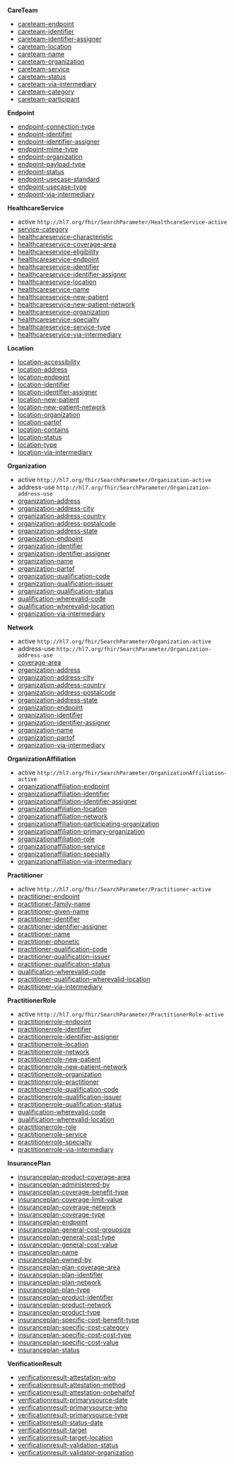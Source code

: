 
**CareTeam**

- [careteam-endpoint](SearchParameter-searchparameter-careteam-endpoint.html)
- [careteam-identifier](SearchParameter-searchparameter-careteam-identifier.html)
- [careteam-identifier-assigner](SearchParameter-searchparameter-careteam-identifier-assigner.html)
- [careteam-location](SearchParameter-searchparameter-careteam-location.html)
- [careteam-name](SearchParameter-searchparameter-careteam-name.html)
- [careteam-organization](SearchParameter-searchparameter-careteam-organization.html)
- [careteam-service](SearchParameter-searchparameter-careteam-service.html)
- [careteam-status](SearchParameter-searchparameter-careteam-status.html)
- [careteam-via-intermediary](SearchParameter-searchparameter-careteam-via-intermediary.html)
- [careteam-category](SearchParameter-searchparameter-careteam-category.html)
- [careteam-participant](SearchParameter-careteam-participant.html)

**Endpoint**

- [endpoint-connection-type](SearchParameter-searchparameter-endpoint-connection-type.html)
- [endpoint-identifier](SearchParameter-searchparameter-endpoint-identifier.html)
- [endpoint-identifier-assigner](SearchParameter-searchparameter-endpoint-identifier-assigner.html)
- [endpoint-mime-type](SearchParameter-searchparameter-endpoint-mime-type.html)
- [endpoint-organization](SearchParameter-searchparameter-endpoint-organization.html)
- [endpoint-payload-type](SearchParameter-searchparameter-endpoint-payload-type.html)
- [endpoint-status](SearchParameter-searchparameter-endpoint-status.html)
- [endpoint-usecase-standard](SearchParameter-searchparameter-endpoint-usecase-standard.html)
- [endpoint-usecase-type](SearchParameter-searchparameter-endpoint-usecase-type.html)
- [endpoint-via-intermediary](SearchParameter-searchparameter-endpoint-via-intermediary.html)

**HealthcareService**

- active `http://hl7.org/fhir/SearchParameter/HealthcareService-active`
- [service-category](SearchParameter-healthcareservice-service-category.html)
- [healthcareservice-characteristic](SearchParameter-searchparameter-healthcareservice-characteristic.html)
- [healthcareservice-coverage-area](SearchParameter-searchparameter-healthcareservice-coverage-area.html)
- [healthcareservice-eligibility](SearchParameter-searchparameter-healthcareservice-eligibility.html)
- [healthcareservice-endpoint](SearchParameter-searchparameter-healthcareservice-endpoint.html)
- [healthcareservice-identifier](SearchParameter-searchparameter-healthcareservice-identifier.html)
- [healthcareservice-identifier-assigner](SearchParameter-searchparameter-healthcareservice-identifier-assigner.html)
- [healthcareservice-location](SearchParameter-searchparameter-healthcareservice-location.html)
- [healthcareservice-name](SearchParameter-searchparameter-healthcareservice-name.html)
- [healthcareservice-new-patient](SearchParameter-searchparameter-healthcareservice-new-patient.html)
- [healthcareservice-new-patient-network](SearchParameter-searchparameter-healthcareservice-new-patient-network.html)
- [healthcareservice-organization](SearchParameter-searchparameter-healthcareservice-organization.html)
- [healthcareservice-specialty](SearchParameter-searchparameter-healthcareservice-specialty.html)
- [healthcareservice-service-type](SearchParameter-healthcareservice-service-type.html)
- [healthcareservice-via-intermediary](SearchParameter-searchparameter-healthcareservice-via-intermediary.html)

**Location**

- [location-accessibility](SearchParameter-searchparameter-location-accessibility.html)
- [location-address](SearchParameter-searchparameter-location-address.html)
- [location-endpoint](SearchParameter-searchparameter-location-endpoint.html)
- [location-identifier](SearchParameter-searchparameter-location-identifier.html)
- [location-identifier-assigner](SearchParameter-searchparameter-location-identifier-assigner.html)
- [location-new-patient](SearchParameter-searchparameter-location-new-patient.html)
- [location-new-patient-network](SearchParameter-searchparameter-location-new-patient-network.html)
- [location-organization](SearchParameter-searchparameter-location-organization.html)
- [location-partof](SearchParameter-searchparameter-location-partof.html)
- [location-contains](SearchParameter-searchparameter-location-contains.html)
- [location-status](SearchParameter-searchparameter-location-status.html)
- [location-type](SearchParameter-searchparameter-location-type.html)
- [location-via-intermediary](SearchParameter-searchparameter-location-via-intermediary.html)

**Organization**

- active `http://hl7.org/fhir/SearchParameter/Organization-active`
- address-use `http://hl7.org/fhir/SearchParameter/Organization-address-use`
- [organization-address](SearchParameter-searchparameter-organization-address.html)
- [organization-address-city](SearchParameter-searchparameter-organization-address-city.html)
- [organization-address-country](SearchParameter-searchparameter-organization-address-country.html)
- [organization-address-postalcode](SearchParameter-searchparameter-organization-address-postalcode.html)
- [organization-address-state](SearchParameter-searchparameter-organization-address-state.html)
- [organization-endpoint](SearchParameter-searchparameter-organization-endpoint.html)
- [organization-identifier](SearchParameter-searchparameter-organization-identifier.html)
- [organization-identifier-assigner](SearchParameter-searchparameter-organization-identifier-assigner.html)
- [organization-name](SearchParameter-searchparameter-organization-name.html)
- [organization-partof](SearchParameter-searchparameter-organization-partof.html)
- [organization-qualification-code](SearchParameter-searchparameter-organization-qualification-code.html)
- [organization-qualification-issuer](SearchParameter-searchparameter-organization-qualification-issuer.html)
- [organization-qualification-status](SearchParameter-searchparameter-organization-qualification-status.html)
- [qualification-wherevalid-code](SearchParameter-organization-qualification-wherevalid-code.html)
- [qualification-wherevalid-location](SearchParameter-organization-qualification-wherevalid-location.html)
- [organization-via-intermediary](SearchParameter-searchparameter-organization-via-intermediary.html)

**Network**

- active `http://hl7.org/fhir/SearchParameter/Organization-active`
- address-use `http://hl7.org/fhir/SearchParameter/Organization-address-use`
- [coverage-area](SearchParameter-organization-coverage-area.html)
- [organization-address](SearchParameter-searchparameter-organization-address.html)
- [organization-address-city](SearchParameter-searchparameter-organization-address-city.html)
- [organization-address-country](SearchParameter-searchparameter-organization-address-country.html)
- [organization-address-postalcode](SearchParameter-searchparameter-organization-address-postalcode.html)
- [organization-address-state](SearchParameter-searchparameter-organization-address-state.html)
- [organization-endpoint](SearchParameter-searchparameter-organization-endpoint.html)
- [organization-identifier](SearchParameter-searchparameter-organization-identifier.html)
- [organization-identifier-assigner](SearchParameter-searchparameter-organization-identifier-assigner.html)
- [organization-name](SearchParameter-searchparameter-organization-name.html)
- [organization-partof](SearchParameter-searchparameter-organization-partof.html)
- [organization-via-intermediary](SearchParameter-searchparameter-organization-via-intermediary.html)

**OrganizationAffiliation**

- active `http://hl7.org/fhir/SearchParameter/OrganizationAffiliation-active`
- [organizationaffiliation-endpoint](SearchParameter-searchparameter-organizationaffiliation-endpoint.html)
- [organizationaffiliation-identifier](SearchParameter-searchparameter-organizationaffiliation-identifier.html)
- [organizationaffiliation-identifier-assigner](SearchParameter-searchparameter-organizationaffiliation-identifier-assigner.html)
- [organizationaffiliation-location](SearchParameter-searchparameter-organizationaffiliation-location.html)
- [organizationaffiliation-network](SearchParameter-searchparameter-organizationaffiliation-network.html)
- [organizationaffiliation-participating-organization](SearchParameter-organizationaffiliation-participating-organization.html)
- [organizationaffiliation-primary-organization](SearchParameter-searchparameter-organizationaffiliation-primary-organization.html)
- [organizationaffiliation-role](SearchParameter-searchparameter-organizationaffiliation-role.html)
- [organizationaffiliation-service](SearchParameter-searchparameter-organizationaffiliation-service.html)
- [organizationaffiliation-specialty](SearchParameter-searchparameter-organizationaffiliation-specialty.html)
- [organizationaffiliation-via-intermediary](SearchParameter-searchparameter-organizationaffiliation-via-intermediary.html)

**Practitioner**

- active `http://hl7.org/fhir/SearchParameter/Practitioner-active`
- [practitioner-endpoint](SearchParameter-searchparameter-practitioner-endpoint.html)
- [practitioner-family-name](SearchParameter-searchparameter-practitioner-family-name.html)
- [practitioner-given-name](SearchParameter-searchparameter-practitioner-given-name.html)
- [practitioner-identifier](SearchParameter-searchparameter-practitioner-identifier.html)
- [practitioner-identifier-assigner](SearchParameter-searchparameter-practitioner-identifier-assigner.html)
- [practitioner-name](SearchParameter-searchparameter-practitioner-name.html)
- [practitioner-phonetic](SearchParameter-searchparameter-practitioner-phonetic.html)
- [practitioner-qualification-code](SearchParameter-searchparameter-practitioner-qualification-code.html)
- [practitioner-qualification-issuer](SearchParameter-searchparameter-practitioner-qualification-issuer.html)
- [practitioner-qualification-status](SearchParameter-searchparameter-practitioner-qualification-status.html)
- [qualification-wherevalid-code](SearchParameter-practitioner-qualification-wherevalid-code.html)
- [practitioner-qualification-wherevalid-location](SearchParameter-practitioner-qualification-wherevalid-location.html)
- [practitioner-via-intermediary](SearchParameter-searchparameter-practitioner-via-intermediary.html)

**PractitionerRole**

- active `http://hl7.org/fhir/SearchParameter/PractitionerRole-active`
- [practitionerrole-endpoint](SearchParameter-searchparameter-practitionerrole-endpoint.html)
- [practitionerrole-identifier](SearchParameter-searchparameter-practitionerrole-identifier.html)
- [practitionerrole-identifier-assigner](SearchParameter-searchparameter-practitionerrole-identifier-assigner.html)
- [practitionerrole-location](SearchParameter-searchparameter-practitionerrole-location.html)
- [practitionerrole-network](SearchParameter-searchparameter-practitionerrole-network.html)
- [practitionerrole-new-patient](SearchParameter-searchparameter-practitionerrole-new-patient.html)
- [practitionerrole-new-patient-network](SearchParameter-searchparameter-practitionerrole-new-patient-network.html)
- [practitionerrole-organization](SearchParameter-searchparameter-practitionerrole-organization.html)
- [practitionerrole-practitioner](SearchParameter-searchparameter-practitionerrole-practitioner.html)
- [practitionerrole-qualification-code](SearchParameter-searchparameter-practitionerrole-qualification-code.html)
- [practitionerrole-qualification-issuer](SearchParameter-searchparameter-practitionerrole-qualification-issuer.html)
- [practitionerrole-qualification-status](SearchParameter-searchparameter-practitionerrole-qualification-status.html)
- [qualification-wherevalid-code](SearchParameter-practitionerrole-qualification-wherevalid-code.html)
- [qualification-wherevalid-location](SearchParameter-practitionerrole-qualification-wherevalid-location.html)
- [practitionerrole-role](SearchParameter-searchparameter-practitionerrole-role.html)
- [practitionerrole-service](SearchParameter-searchparameter-practitionerrole-service.html)
- [practitionerrole-specialty](SearchParameter-searchparameter-practitionerrole-specialty.html)
- [practitionerrole-via-intermediary](SearchParameter-searchparameter-practitionerrole-via-intermediary.html)

**InsurancePlan**

- [insuranceplan-product-coverage-area](SearchParameter-searchparameter-insuranceplan-product-coverage-area.html)
- [insuranceplan-administered-by](SearchParameter-searchparameter-insuranceplan-administered-by.html)
- [insuranceplan-coverage-benefit-type](SearchParameter-searchparameter-insuranceplan-coverage-benefit-type.html)
- [insuranceplan-coverage-limit-value](SearchParameter-searchparameter-insuranceplan-coverage-limit-value.html)
- [insuranceplan-coverage-network](SearchParameter-searchparameter-insuranceplan-coverage-network.html)
- [insuranceplan-coverage-type](SearchParameter-searchparameter-insuranceplan-coverage-type.html)
- [insuranceplan-endpoint](SearchParameter-searchparameter-insuranceplan-endpoint.html)
- [insuranceplan-general-cost-groupsize](SearchParameter-searchparameter-insuranceplan-general-cost-groupsize.html)
- [insuranceplan-general-cost-type](SearchParameter-searchparameter-insuranceplan-general-cost-type.html)
- [insuranceplan-general-cost-value](SearchParameter-searchparameter-insuranceplan-general-cost-value.html)
- [insuranceplan-name](SearchParameter-searchparameter-insuranceplan-name.html)
- [insuranceplan-owned-by](SearchParameter-searchparameter-insuranceplan-owned-by.html)
- [insuranceplan-plan-coverage-area](SearchParameter-searchparameter-insuranceplan-plan-coverage-area.html)
- [insuranceplan-plan-identifier](SearchParameter-searchparameter-insuranceplan-plan-identifier.html)
- [insuranceplan-plan-network](SearchParameter-searchparameter-insuranceplan-plan-network.html)
- [insuranceplan-plan-type](SearchParameter-searchparameter-insuranceplan-plan-type.html)
- [insuranceplan-product-identifier](SearchParameter-searchparameter-insuranceplan-product-identifier.html)
- [insuranceplan-product-network](SearchParameter-searchparameter-insuranceplan-product-network.html)
- [insuranceplan-product-type](SearchParameter-searchparameter-insuranceplan-product-type.html)
- [insuranceplan-specific-cost-benefit-type](SearchParameter-searchparameter-insuranceplan-specific-cost-benefit-type.html)
- [insuranceplan-specific-cost-category](SearchParameter-searchparameter-insuranceplan-specific-cost-category.html)
- [insuranceplan-specific-cost-cost-type](SearchParameter-searchparameter-insuranceplan-specific-cost-cost-type.html)
- [insuranceplan-specific-cost-value](SearchParameter-searchparameter-insuranceplan-specific-cost-value.html)
- [insuranceplan-status](SearchParameter-searchparameter-insuranceplan-status.html)

**VerificationResult**

- [verificationresult-attestation-who](SearchParameter-searchparameter-verificationresult-attestation-who.html)
- [verificationresult-attestation-method](SearchParameter-searchparameter-verificationresult-attestation-method.html)
- [verificationresult-attestation-onbehalfof](SearchParameter-searchparameter-verificationresult-attestation-onbehalfof.html)
- [verificationresult-primarysource-date](SearchParameter-searchparameter-verificationresult-primarysource-date.html)
- [verificationresult-primarysource-who](SearchParameter-searchparameter-verificationresult-primarysource-who.html)
- [verificationresult-primarysource-type](SearchParameter-searchparameter-verificationresult-primarysource-type.html)
- [verificationresult-status-date](SearchParameter-searchparameter-verificationresult-status-date.html)
- [verificationresult-target](SearchParameter-searchparameter-verificationresult-target.html)
- [verificationresult-target-location](SearchParameter-searchparameter-verificationresult-target-location.html)
- [verificationresult-validation-status](SearchParameter-searchparameter-verificationresult-validation-status.html)
- [verificationresult-validator-organization](SearchParameter-searchparameter-verificationresult-validator-organization.html)
